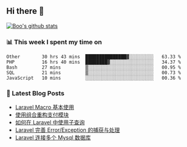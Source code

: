 ## Hi there 👋

[![Boo's github stats](https://github-readme-stats.vercel.app/api?username=0xAiKang)](https://github.com/anuraghazra/github-readme-stats)

<!-- [![Most Used Langs](https://github-readme-stats.vercel.app/api/top-langs/?username=0xAiKang)](https://github.com/anuraghazra/github-readme-stats) -->

### 📊 This week I spent my time on
<!--START_SECTION:waka-->
```text
Other        30 hrs 43 mins  ███████████████▓░░░░░░░░░   63.33 % 
PHP          16 hrs 40 mins  ████████▓░░░░░░░░░░░░░░░░   34.37 % 
Bash         27 mins         ▒░░░░░░░░░░░░░░░░░░░░░░░░   00.95 % 
SQL          21 mins         ▒░░░░░░░░░░░░░░░░░░░░░░░░   00.73 % 
JavaScript   10 mins         ░░░░░░░░░░░░░░░░░░░░░░░░░   00.36 % 
```
<!--END_SECTION:waka-->

### 📕 Latest Blog Posts
<!-- BLOG-POST-LIST:START -->
- [Laravel Macro 基本使用](https://www.0x2beace.com/basic-use-of-laravel-macro/)
- [使用组合重构支付模块](https://www.0x2beace.com/reconstruct-the-payment-module-using-a-combination/)
- [如何在 Laravel 中使用子查询](https://www.0x2beace.com/how-to-use-subqueries-in-laravel/)
- [Laravel 完善 Error/Exception 的捕获与处理](https://www.0x2beace.com/laravel-improves-error-exception-capture-and-handling/)
- [Laravel 连接多个 Mysql 数据库](https://www.0x2beace.com/laravel-connects-to-multiple-mysql-databases/)
<!-- BLOG-POST-LIST:END -->


